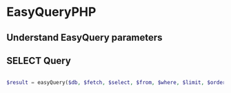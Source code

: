 # EasyQueryPHP

## Understand EasyQuery parameters



## SELECT Query

```php

$result = easyQuery($db, $fetch, $select, $from, $where, $limit, $orderby, $objectReturn);

```
